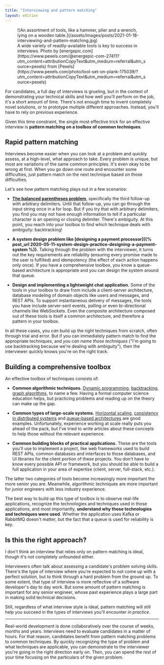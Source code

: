 ```yaml
---
title: "Interviewing and pattern matching"
layout: edition
---
```


<figure id="cover-img" markdown="1">
![An assortment of tools, like a hammer, plier and a wrench, lying on a wooden table.](/assets/images/posts/2021-01-18-interviewing-and-pattern-matching.jpg)
<figcaption markdown="1">A wide variety of readily-available tools is key to success in interviews. Photo by [energepic.com](https://www.pexels.com/@energepic-com-27411?utm_content=attributionCopyText&utm_medium=referral&utm_source=pexels) from [Pexels](https://www.pexels.com/photo/tool-set-on-plank-175039/?utm_content=attributionCopyText&utm_medium=referral&utm_source=pexels)
</figcaption>
</figure>

For candidates, a full day of interviews is grueling, but in the context of demonstrating your technical skills and how well you'll perform on the job, it's a short amount of time. There's not enough time to invent completely novel solutions, or to prototype multiple different approaches. Instead, you'll have to rely on previous experience.

Given this time constraint, the single most effective trick for an effective interview is **pattern matching on a toolbox of common techniques**.

## Rapid pattern matching

Interviews become easier when you can look at a problem and quickly assess, at a high-level, what approach to take. Every problem is unique, but most are variations of the same common principles. It's even okay to be wrong at first. When you go down one route and encounter some difficulties, just pattern match on the next technique based on those difficulties.

Let's see how pattern matching plays out in a few scenarios:

- **[The balanced parentheses problem](https://avikdas.com/2020/01/28/the-balanced-parentheses-problem.html)**, specifically the third follow-up with arbitrary delimiters. Until that follow-up, you can go through the input string once in a for loop. But if you try that with arbitrary delimiters, you find you may not have enough information to tell if a particular character is an opening or closing delimiter. There's ambiguity. At this point, you reach into your toolbox to find which technique deals with ambiguity: backtracking!

- **A system design problem like [designing a payment processor]({% post_url 2020-05-11-system-design-practice-designing-a-payment-system %}).** Talking through the problem with the interviewer, it turns out the key requirements are reliability (ensuring every promise made to the user is fulfilled) and idempotency (the effect of each action happens only once). If you have a comprehensive toolbox, you know a queue-based architecture is appropriate and you can design the system around that queue.

- **Design and implementing a lightweight chat application.** Some of the tools in your toolbox to draw from include a client-server architecture, database modeling of domain objects like users and messages, and REST APIs. To support instantaneous delivery of messages, the tools you have include server-sent events, polling or even bi-directional channels like WebSockets. Even the composite architecture composed out of these tools is itself a common architecture, and therefore a pattern in your toolbox.

In all these cases, you _can_ build up the right techniques from scratch, often through trial and error. But if you can immediately pattern match to find the appropriate techniques, and *you can name those techniques* ("I'm going to use backtracking because we're dealing with ambiguity"), then the interviewer quickly knows you're on the right track.

## Building a comprehensive toolbox

An effective toolbox of techniques consists of:

- **Common algorithmic techniques.** [Dynamic programming](https://avikdas.com/2019/04/15/a-graphical-introduction-to-dynamic-programming.html), [backtracking](https://avikdas.com/2020/02/25/a-tree-based-introduction-to-backtracking.html), [graph algorithms](https://avikdas.com/2019/08/13/practical-computer-science-connected-components-in-a-graph.html), to name a few. Having a formal computer science education helps, but practicing problems and reading up on the theory can make up the gap.

- **Common types of large-scale systems.** [Horizontal scaling](https://avikdas.com/2020/03/23/scalability-concepts-distributed-id-generation.html), [consistency in distributed systems](https://avikdas.com/2020/04/13/scalability-concepts-read-after-write-consistency.html) and [queue-based architectures](https://avikdas.com/2020/05/11/scalability-concepts-the-reliability-queue.html) are good examples. Unfortunately, experience working at scale really puts you ahead of the pack, but I've tried to write articles about these concepts to help those without the relevant experience.

- **Common building blocks of practical applications.** These are the tools you'll use to implement a project, like web frameworks used to build REST APIs, common databases and interfaces to those databases, and UI libraries for the client portion of these projects. You don't have to know every possible API or framework, but you should be able to build a full application in your area of expertise (client, server, full-stack, etc.).

The latter two categories of tools become increasingly more important the more senior you are. Meanwhile, algorithmic techniques are more important for junior engineers with less industry experience.

The best way to build up this type of toolbox is to observe real-life applications, recognize the technologies and techniques used in those applications, and most importantly, **understand why those technologies and techniques were used**. Whether the application uses Kafka or RabbitMQ doesn't matter, but the fact that a queue is used for reliability is key.

## Is this the right approach?

I don't think an interview that relies only on pattern matching is ideal, though it's not completely unfounded either.

Interviewers often talk about assessing a candidate's problem solving skills. There's the type of interview where you're expected to not come up with a perfect solution, but to think through a hard problem from the ground up. To some extent, that type of interview is more reflective of a software developer's day to day work. But some amount of pattern matching is important for any senior engineer, whose past experience plays a large part in making solid technical decisions.

Still, regardless of what interview style is ideal, pattern matching will still help you succeed in the types of interviews you'll encounter _in practice_.

---

Real-world development is done collaboratively over the course of weeks, months and years. Interviews need to evaluate candidates in a matter of hours. For that reason, candidates benefit from pattern matching problems to common techniques. By quickly recognizing the type of problem and what techniques are applicable, you can demonstrate to the interviewer you're going in the right direction early on. Then, you can spend the rest of your time focusing on the particulars of the given problem.
